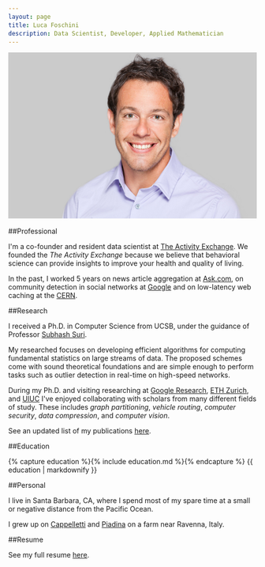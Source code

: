 ```yaml
---
layout: page
title: Luca Foschini
description: Data Scientist, Developer, Applied Mathematician
---
```


![Luca Foschini](/images/headshot@750x500.jpg "Luca Foschini")

##Professional

I'm a co-founder and resident data scientist at [The Activity
Exchange](http://www.theactivityexchange.com/). We founded the *The
Activity Exchange* because we believe that behavioral science can
provide insights to improve your health and quality of living. 

In the past, I worked 5 years on news article aggregation at
[Ask.com](http://www.ask.com), on community detection in social
networks at [Google](www.google.com) and on low-latency web caching at
the [CERN](http://www.cern.ch).

##Research

I received a Ph.D. in Computer Science from UCSB, under the guidance
of Professor [Subhash Suri](http://www.cs.ucsb.edu/~suri).

My researched focuses on developing efficient algorithms for computing
fundamental statistics on large streams of data. 
The proposed schemes come with sound theoretical foundations and are
simple enough to perform tasks such as outlier detection in real-time
on high-speed networks.

During my Ph.D. and visiting researching at [Google
Research](research.google.com), [ETH Zurich](http://www.ethz.ch/), and
[UIUC](http://illinois.edu) I've enjoyed collaborating with
scholars from many different fields of study. These includes *graph
partitioning*, *vehicle routing*, *computer security*, *data
compression*, and *computer vision*. 

See an updated list of my publications [here](publications.html).

##Education

{% capture education %}{% include education.md %}{% endcapture %}
{{ education | markdownify }}
 
##Personal

I live in Santa Barbara, CA, where I spend most of my spare time at a
small or negative distance from the Pacific Ocean. 

I grew up on [Cappelletti](http://www.ciaoitalia.com/seasons/season-2200/episode-2226/cappeletti-in-broth) and [Piadina](en.wikipedia.org/wiki/Piadina) on a farm near Ravenna, Italy. 

##Resume

See my full resume [here](files/resume.pdf).

